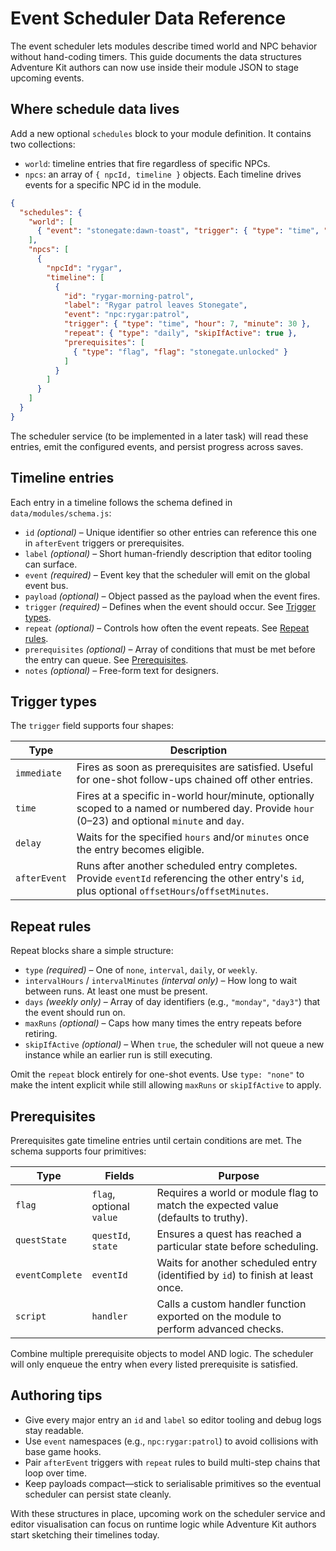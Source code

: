 # Event Scheduler Data Reference

The event scheduler lets modules describe timed world and NPC behavior without hand-coding timers. This guide documents the data structures Adventure Kit authors can now use inside their module JSON to stage upcoming events.

## Where schedule data lives

Add a new optional `schedules` block to your module definition. It contains two collections:

- `world`: timeline entries that fire regardless of specific NPCs.
- `npcs`: an array of `{ npcId, timeline }` objects. Each timeline drives events for a specific NPC id in the module.

```json
{
  "schedules": {
    "world": [
      { "event": "stonegate:dawn-toast", "trigger": { "type": "time", "hour": 6 }, "repeat": { "type": "daily" } }
    ],
    "npcs": [
      {
        "npcId": "rygar",
        "timeline": [
          {
            "id": "rygar-morning-patrol",
            "label": "Rygar patrol leaves Stonegate",
            "event": "npc:rygar:patrol",
            "trigger": { "type": "time", "hour": 7, "minute": 30 },
            "repeat": { "type": "daily", "skipIfActive": true },
            "prerequisites": [
              { "type": "flag", "flag": "stonegate.unlocked" }
            ]
          }
        ]
      }
    ]
  }
}
```

The scheduler service (to be implemented in a later task) will read these entries, emit the configured events, and persist progress across saves.

## Timeline entries

Each entry in a timeline follows the schema defined in `data/modules/schema.js`:

- `id` *(optional)* – Unique identifier so other entries can reference this one in `afterEvent` triggers or prerequisites.
- `label` *(optional)* – Short human-friendly description that editor tooling can surface.
- `event` *(required)* – Event key that the scheduler will emit on the global event bus.
- `payload` *(optional)* – Object passed as the payload when the event fires.
- `trigger` *(required)* – Defines when the event should occur. See [Trigger types](#trigger-types).
- `repeat` *(optional)* – Controls how often the event repeats. See [Repeat rules](#repeat-rules).
- `prerequisites` *(optional)* – Array of conditions that must be met before the entry can queue. See [Prerequisites](#prerequisites).
- `notes` *(optional)* – Free-form text for designers.

## Trigger types

The `trigger` field supports four shapes:

| Type | Description |
| --- | --- |
| `immediate` | Fires as soon as prerequisites are satisfied. Useful for one-shot follow-ups chained off other entries. |
| `time` | Fires at a specific in-world hour/minute, optionally scoped to a named or numbered day. Provide `hour` (0–23) and optional `minute` and `day`. |
| `delay` | Waits for the specified `hours` and/or `minutes` once the entry becomes eligible. |
| `afterEvent` | Runs after another scheduled entry completes. Provide `eventId` referencing the other entry's `id`, plus optional `offsetHours`/`offsetMinutes`. |

## Repeat rules

Repeat blocks share a simple structure:

- `type` *(required)* – One of `none`, `interval`, `daily`, or `weekly`.
- `intervalHours` / `intervalMinutes` *(interval only)* – How long to wait between runs. At least one must be present.
- `days` *(weekly only)* – Array of day identifiers (e.g., `"monday"`, `"day3"`) that the event should run on.
- `maxRuns` *(optional)* – Caps how many times the entry repeats before retiring.
- `skipIfActive` *(optional)* – When `true`, the scheduler will not queue a new instance while an earlier run is still executing.

Omit the `repeat` block entirely for one-shot events. Use `type: "none"` to make the intent explicit while still allowing `maxRuns` or `skipIfActive` to apply.

## Prerequisites

Prerequisites gate timeline entries until certain conditions are met. The schema supports four primitives:

| Type | Fields | Purpose |
| --- | --- | --- |
| `flag` | `flag`, optional `value` | Requires a world or module flag to match the expected value (defaults to truthy). |
| `questState` | `questId`, `state` | Ensures a quest has reached a particular state before scheduling. |
| `eventComplete` | `eventId` | Waits for another scheduled entry (identified by `id`) to finish at least once. |
| `script` | `handler` | Calls a custom handler function exported on the module to perform advanced checks. |

Combine multiple prerequisite objects to model AND logic. The scheduler will only enqueue the entry when every listed prerequisite is satisfied.

## Authoring tips

- Give every major entry an `id` and `label` so editor tooling and debug logs stay readable.
- Use `event` namespaces (e.g., `npc:rygar:patrol`) to avoid collisions with base game hooks.
- Pair `afterEvent` triggers with `repeat` rules to build multi-step chains that loop over time.
- Keep payloads compact—stick to serialisable primitives so the eventual scheduler can persist state cleanly.

With these structures in place, upcoming work on the scheduler service and editor visualisation can focus on runtime logic while Adventure Kit authors start sketching their timelines today.
